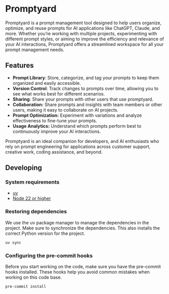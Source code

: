 # Promptyard

Promptyard is a prompt management tool designed to help users organize, optimize, and reuse prompts for AI applications
like ChatGPT, Claude, and more. Whether you’re working with multiple projects, experimenting with different prompt
styles, or aiming to improve the efficiency and relevance of your AI interactions, Promptyard offers a streamlined
workspace for all your prompt management needs.

## Features

- **Prompt Library**: Store, categorize, and tag your prompts to keep them organized and easily accessible.
- **Version Control**: Track changes to prompts over time, allowing you to see what works best for different scenarios.
- **Sharing**: Share your prompts with other users that use promptyard.
- **Collaboration:** Share prompts and insights with team members or other users, making it easy to collaborate on AI projects.
- **Prompt Optimization:** Experiment with variations and analyze effectiveness to fine-tune your prompts.
- **Usage Analytics:** Understand which prompts perform best to continuously improve your AI interactions.

Promptyard is an ideal companion for developers, and AI enthusiasts who rely on prompt engineering for applications
across customer support, creative work, coding assistance, and beyond. 

## Developing

### System requirements

- [uv](https://docs.astral.sh/uv/getting-started/installation/)
- [Node 22 or higher](https://nodejs.org/en)

### Restoring dependencies

We use the uv package manager to manage the dependencies in the project. Make sure to
synchronize the dependencies. This also installs the correct Python version for the project.

```bash
uv sync
```

### Configuring the pre-commit hooks

Before you start working on the code, make sure you have the pre-commit hooks installed.
These hooks help you avoid common mistakes when working on this code base.

```bash
pre-commit install
```
